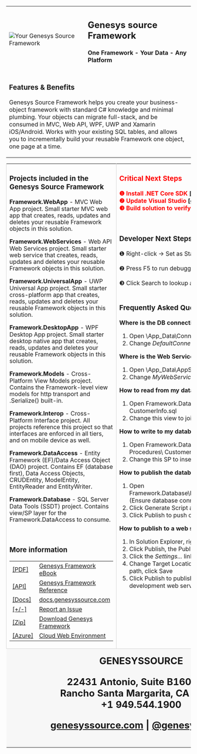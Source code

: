 ﻿<div style="margin: 0px auto; width: 100%; color: slategray;">
<table>
<tbody>
<tr>
<td>

<img alt="Your Genesys Source Framework" src="https://www.genesyssource.com/images/welcome/Genesys-Source-Logo-71x71-Transparent.png">

</td>
<td>

<h2> Genesys source Framework </h2>

<h4>One Framework - Your Data - Any Platform</h4>

</td>
</tr>
<tr>
<td colspan="2">

### Features & Benefits

Genesys Source Framework helps you create your business-object framework with standard C# knowledge and minimal plumbing. Your objects can migrate full-stack, and be consumed in MVC, Web API, WPF, UWP and Xamarin iOS/Android. Works with your existing SQL tables, and allows you to incrementally build your reusable Framework one object, one page at a time.

</td>
</tr>
</table>
</tbody>
<table>
<tbody>
<tr>

<td style="vertical-align: top; border-left-color: rgb(213, 213, 213); border-left-width: 1px; border-left-style: solid;">

### Projects included in the Genesys Source Framework

<div>

<strong>Framework.WebApp</strong> - <span style="text-align:justify; line-height:18px">MVC Web App project. Small starter MVC web app that creates, reads, updates and deletes your reusable Framework objects in this solution. </span>

<strong>Framework.WebServices</strong> - <span style="text-align:justify; line-height:18px">Web API Web Services project. Small starter web service that creates, reads, updates and deletes your reusable Framework objects in this solution. </span>

<strong>Framework.UniversalApp</strong> - <span style="text-align:justify; line-height:18px">UWP Universal App project. Small starter cross-platform app that creates, reads, updates and deletes your reusable Framework objects in this solution. </span>

<strong>Framework.DesktopApp</strong> - <span style="text-align:justify; line-height:18px">WPF Desktop App project. Small starter desktop native app that creates, reads, updates and deletes your reusable Framework objects in this solution. </span>

<strong>Framework.Models</strong> - <span style="text-align:justify; line-height:18px">Cross-Platform View Models project. Contains the Framework-level view models for http transport and .Serialize() built-in.</span>

<strong>Framework.Interop</strong> - <span style="text-align:justify; line-height:18px">Cross-Platform Interface project. All projects reference this project so that interfaces are enforced in all tiers, and on mobile device as well.</span>

<strong>Framework.DataAccess</strong> - <span style="text-align:justify; line-height:18px">Entity Framework (EF)/Data Access Object (DAO) project. Contains EF (database first), Data Access Objects, CRUDEntity, ModelEntity, EntityReader and EntityWriter.</span>

<strong>Framework.Database</strong> - <span style="text-align:justify; line-height:18px">SQL Server Data Tools (SSDT) project. Contains view/SP layer for the Framework.DataAccess to consume.</span>

</div>
<br />

### More information

<div>
    <table>
        <tr>
            <td><a href="https://docs.genesyssource.com/products/genesys-framework/genesys-framework-ebook.pdf" target="_blank">[PDF]</a></td>
            <td><a href="https://docs.genesyssource.com/products/genesys-framework/genesys-framework-ebook.pdf" target="_blank">Genesys Framework eBook</a></td>
        </tr>
        <tr>
            <td><a href="https://docs.genesyssource.com/reference/genesys-framework" target="_blank">[API]</a></td>
            <td><a href="https://docs.genesyssource.com/reference/genesys-framework" target="_blank">Genesys Framework Reference</a></td>
        </tr>
        <tr>
            <td><a href="https://docs.genesyssource.com" target="_blank">[Docs]</a></td>
            <td><a href="https://docs.genesyssource.com" target="_blank">docs.genesyssource.com</a></td>
        </tr>
        <tr>
            <td><a href="https://github.com/GenesysSource/Framework/issues/new" target="_blank">[+/-]</a></td>
            <td><a href="https://github.com/GenesysSource/Framework/issues/new" target="_blank">Report an Issue</a></td>
        </tr>
        <tr>
            <td><a href="https://cloud.genesyssource.com/genesys-framework" target="_blank">[Zip]</a></td>
            <td><a href="https://cloud.genesyssource.com/genesys-framework" target="_blank">Download Genesys Framework</a></td>
        </tr>
        <tr>
            <td><a href="https://www.microsoft.com/net/download" target="_blank">[Azure]</a></td>
            <td><a href="https://www.microsoft.com/net/download" target="_blank">Cloud Web Environment</a></td>
        </tr>
    </table>
</div>

</td>

<td style="vertical-align: top; border-left-color: rgb(213, 213, 213); border-left-width: 1px; border-left-style: solid;">

<div style="text-align: left; color: red;">

### Critical Next Steps

<strong>❶ Install .NET Core SDK <a href="https://www.microsoft.com/net/download">[download]</a></strong>
<br />
<strong>❷ Update Visual Studio <a href="https://docs.microsoft.com/en-us/visualstudio/install/update-visual-studio?view=vs-2017">[download]</a></strong>
<br />
<strong>❸ Build solution to verify .NET Core</strong>

</div>

<div>

<br />

### Developer Next Steps

<div>❶ Right-click -> Set as Startup Project</div>
<br />
<div>❷ Press F5 to run debugger</div>
<br />
<div>❸ Click Search to lookup a customer</div>

</div>

<br />

### Frequently Asked Questions

**Where is the DB connection string?**

1.  Open \App_Data\ConnectionStrings.json
2.  Change _DefaultConnection_ to match your DB

**Where is the Web Service Url?**

1.  Open \App_Data\AppSettings.json
2.  Change _MyWebService_ to match your Url

**How to read from my database?**

1.  Open Framework.Database\ CustomerCode\ Views\ CustomerInfo.sql
2.  Change this view to join to your "Person" table

**How to write to my database?**

1.  Open Framework.Database\ CustomerCode\ Stored Procedures\ CustomerInsert.sql
2.  Change this SP to insert to your "Person" table

**How to publish the database?**

1.  Open Framework.Database\Publish\PublishToDev.publish.xml (Ensure database connection is correct)
2.  Click Generate Script and review
3.  Click Publish to push changes to SQL

**How to publish to a web server?**

1.  In Solution Explorer, right-click Framework.WebApp
2.  Click Publish, the Publish window will display
3.  Click the _Settings..._ link in the Publish window
4.  Change Target Location to the dev web site folder path, click Save
5.  Click Publish to publish the project to your development web server

</td>

</tr>

<tr>

<td style="border-top-color: rgb(213, 213, 213); border-top-width: 1px; border-top-style: solid; background-color: rgb(247, 247, 247);" colspan="2">

<div style="padding: 15px 40px 15px 15px; text-align: center; vertical-align: top;">

<div style="text-align:center;font-size: 1.6em; font-weight: bold;">
<strong>GENESYSSOURCE</strong>

22431 Antonio, Suite B160-843
<br />
Rancho Santa Margarita, CA 92688
<br />
+1 949.544.1900
<br />

[genesyssource.com](http://www.genesyssource.com) | [@genesyssource](http://www.twitter.com/genesyssource)


</div>
</div>

</td>

</tr>

</tbody>

</table>

</div>